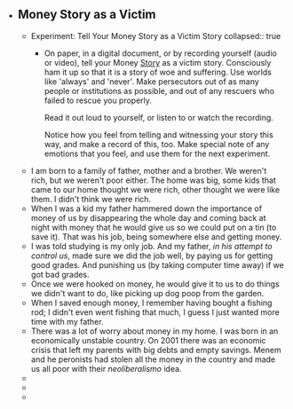 - ## Money Story as a Victim
	- Experiment: Tell Your Money Story as a Victim Story
	  collapsed:: true
		- On paper, in a digital document, or by recording yourself (audio or video), tell your Money [Story](https://storyworld.mystrikingly.com/)
		   as a victim story. Consciously ham it up so that it is a story of woe 
		  and suffering. Use worlds like 'always' and 'never'. Make persecutors 
		  out of as many people or institutions as possible, and out of any 
		  rescuers who failed to rescue you properly.
		  
		  Read it out loud to yourself, or listen to or watch the recording.
		  
		  Notice how you feel from telling and witnessing your story this way, and make a record of this, too. Make special note of any emotions that you feel, and use them for the next experiment.
	- I am born to a family of father, mother and a brother. We weren't rich, but we weren't poor either. The home was big, some kids that came to our home thought we were rich, other thought we were like them. I didn't think we were rich.
	- When I was a kid my father hammered down the importance of money of us by disappearing the whole day and coming back at night with money that he would give us so we could put on a tin (to save it). That was his job, being somewhere else and getting money.
	- I was told studying is my only job. And my father, _in his attempt to control us_,  made sure we did the job well, by paying us for getting good grades. And punishing us (by taking computer time away) if we got bad grades.
	- Once we were hooked on money, he would give it to us to do things we didn't want to do, like picking up dog poop from the garden.
	- When I saved enough money, I remember having bought a fishing rod; I didn't even went fishing that much, I guess I just wanted more time with my father.
	- There was a lot of worry about money in my home. I was born in an economically unstable country. On 2001 there was an economic crisis that left my parents with big debts and empty savings. Menem and he peronists had stolen all the money in the country and made us all poor with their _neoliberalismo_ idea.
	-
	-
	-